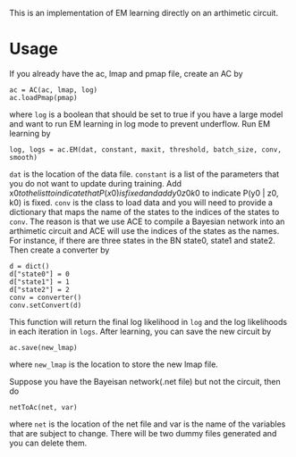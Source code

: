 This is an implementation of EM learning directly on an arthimetic circuit.
# Usage
If you already have the ac, lmap and pmap file, create an AC by
```
ac = AC(ac, lmap, log)
ac.loadPmap(pmap)
```
where `log` is a boolean that should be set to true if you have a large model and want to run EM learning in log mode to prevent underflow. 
Run EM learning by
```
log, logs = ac.EM(dat, constant, maxit, threshold, batch_size, conv, smooth)
```
`dat` is the location of the data file. `constant` is a list of the parameters that you do not want to update during training. Add x$0 to the list to indicate that P(x0) is fixed and add y$0$z$0$k$0 to indicate P(y0 | z0, k0) is fixed. `conv` is the class to load data
and you will need to provide a dictionary that maps the name of the states to the indices of the states to `conv`. The reason is that we use ACE to compile a Bayesian network into an arthimetic circuit and ACE will use the indices of the states as the names.
For instance, if there are three states in the BN state0, state1 and state2. Then create a converter by
```
d = dict()
d["state0"] = 0
d["state1"] = 1
d["state2"] = 2
conv = converter()
conv.setConvert(d)
```
This function will return the final log likelihood in `log` and the log likelihoods in each iteration in `logs`. After learning, you can save the new circuit by
```
ac.save(new_lmap)
```
where `new_lmap` is the location to store the new lmap file.

Suppose you have the Bayeisan network(.net file) but not the circuit, then do
```
netToAc(net, var)
```
where `net` is the location of the net file and var is the name of the variables that are subject to change. There will be two dummy files generated and you can delete them.

